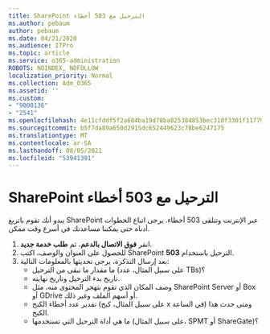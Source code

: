 ```yaml
---
title: SharePoint الترحيل مع 503 أخطاء
ms.author: pebaum
author: pebaum
ms.date: 04/21/2020
ms.audience: ITPro
ms.topic: article
ms.service: o365-administration
ROBOTS: NOINDEX, NOFOLLOW
localization_priority: Normal
ms.collection: Adm_O365
ms.assetid: ''
ms.custom:
- "9000136"
- "2541"
ms.openlocfilehash: 4e11cfddf5f2a684ba19d78ba825384853bec310f3301f1177971c0a04548c05
ms.sourcegitcommit: b5f7da89a650d2915dc652449623c78be6247175
ms.translationtype: MT
ms.contentlocale: ar-SA
ms.lasthandoff: 08/05/2021
ms.locfileid: "53941391"
---
```

# <a name="sharepoint-migration-throttling-with-503-errors"></a>SharePoint الترحيل مع 503 أخطاء

يبدو أنك تقوم باتريغ SharePoint عبر الإنترنت وتتلقى 503 أخطاء. يرجى اتباع الخطوات أدناه حتى يمكننا مساعدتك في أسرع وقت ممكن.

1. انقر **فوق الاتصال بالدعم**، ثم **طلب خدمة جديد**.
2. للحصول على العنوان والوصف، اكتب SharePoint الترحيل باستخدام **503**.
3. بعد إرسال التذكرة، يرجى تحديثها بالمعلومات التالية:
    - ما مقدار ما تبقى من الترحيل (على سبيل المثال، عدد TBs)؟
    - تاريخ بدء الترحيل وتاريخ نهايته.
    - وصف المكان الذي تقوم بتهجر المحتوى منه، مثل SharePoint Server أو Box أو GDrive أو أسهم الملف وغير ذلك.
    - تقدير عدد أخطاء الكبح (على سبيل المثال، كبح x في الساعة) ومتى حدث هذا الكبح.
    - ما هي أداة الترحيل التي تستخدمها (على سبيل المثال، SPMT أو ShareGate)؟
